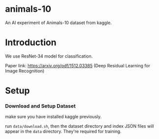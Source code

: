 # animals-10

An AI experiment of Animals-10 dataset from kaggle.

# Introduction

We use ResNet-34 model for classification.

Paper link: https://arxiv.org/pdf/1512.03385 (Deep Residual Learning for Image Recognition)

# Setup

### Download and Setup Dataset

make sure you have installed kaggle previously.

run `data/download.sh`, then the dataset directory and index JSON files will appear in the `data` directory.
They're required for training.
